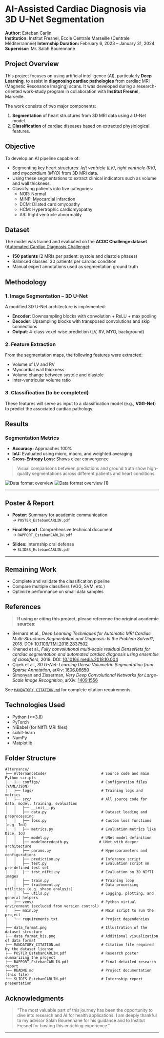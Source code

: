 # AI-Assisted Cardiac Diagnosis via 3D U-Net Segmentation

**Author:** Esteban Carlin  
**Institution:** Institut Fresnel, Ecole Centrale Marseille (Centrale Méditerrannée)
**Internship Duration:** February 6, 2023 – January 31, 2024  
**Supervisor:** Mr. Salah Bourennane

## Project Overview

This project focuses on using artificial intelligence (AI), particularly **Deep Learning**, to assist in **diagnosing cardiac pathologies** from cardiac MRI (Magnetic Resonance Imaging) scans. It was developed during a research-oriented work-study program in collaboration with **Institut Fresnel**, Marseille.

The work consists of two major components:
1. **Segmentation** of heart structures from 3D MRI data using a U-Net model.
2. **Classification** of cardiac diseases based on extracted physiological features.

## Objective

To develop an AI pipeline capable of:
- Segmenting key heart structures: *left ventricle (LV)*, *right ventricle (RV)*, and *myocardium (MYO)* from 3D MRI data.
- Using these segmentations to extract clinical indicators such as volume and wall thickness.
- Classifying patients into five categories:  
  - NOR: Normal  
  - MINF: Myocardial infarction  
  - DCM: Dilated cardiomyopathy  
  - HCM: Hypertrophic cardiomyopathy  
  - AR: Right ventricle abnormality

## Dataset

The model was trained and evaluated on the **ACDC Challenge dataset** ([Automated Cardiac Diagnosis Challenge](https://acdc.creatis.insa-lyon.fr/)):
- **150 patients** (2 MRIs per patient: systole and diastole phases)
- Balanced classes: 30 patients per cardiac condition
- Manual expert annotations used as segmentation ground truth

## Methodology

### 1. Image Segmentation – 3D U-Net

A modified 3D U-Net architecture is implemented:

- **Encoder**: Downsampling blocks with convolution + ReLU + max pooling
- **Decoder**: Upsampling blocks with transposed convolutions and skip connections
- **Output**: 4-class voxel-wise prediction (LV, RV, MYO, background)

### 2. Feature Extraction

From the segmentation maps, the following features were extracted:
- Volume of LV and RV
- Myocardial wall thickness
- Volume change between systole and diastole
- Inter-ventricular volume ratio

### 3. Classification (to be completed)

These features will serve as input to a classification model (e.g., **VGG-Net**) to predict the associated cardiac pathology.

## Results

### Segmentation Metrics
- **Accuracy:** Approaches 100%
- **IoU:** Evaluated using micro, macro, and weighted averaging
- **Cross-Entropy Loss:** Shows clear convergence

> Visual comparisons between predictions and ground truth show high-quality segmentations across different patients and heart conditions.

![Data format overview](./data_format.png)
![Data format overview (1)](./data_format_bis.png)

---

## Poster & Report

- **Poster**: Summary for academic communication  
  → `POSTER_EstebanCARLIN.pdf`

- **Final Report**: Comprehensive technical document  
  → `RAPPORT_EstebanCARLIN.pdf`

- **Slides**: Internship oral defense  
  → `SLIDES_EstebanCARLIN.pdf`

---

## Remaining Work

- Complete and validate the classification pipeline
- Compare multiple classifiers (VGG, SVM, etc.)
- Optimize performance on small data samples

## References

> **If using or citing this project, please reference the original academic sources:**

- Bernard et al., *Deep Learning Techniques for Automatic MRI Cardiac Multi-Structures Segmentation and Diagnosis: Is the Problem Solved?*, 2018. DOI: [10.1109/TMI.2018.2837502](https://doi.org/10.1109/TMI.2018.2837502)  
- Khened et al., *Fully convolutional multi-scale residual DenseNets for cardiac segmentation and automated cardiac diagnosis using ensemble of classifiers*, 2019. DOI: [10.1016/j.media.2018.10.004](https://doi.org/10.1016/j.media.2018.10.004)  
- Çiçek et al., *3D U-Net: Learning Dense Volumetric Segmentation from Sparse Annotation*, arXiv: [1606.06650](https://arxiv.org/abs/1606.06650)  
- Simonyan and Zisserman, *Very Deep Convolutional Networks for Large-Scale Image Recognition*, arXiv: [1409.1556](https://arxiv.org/abs/1409.1556)

See [`MANDATORY_CITATION.md`](./MANDATORY_CITATION.md) for complete citation requirements.

## Technologies Used

- Python (>=3.8)
- PyTorch
- NiBabel (for NIfTI MRI files)
- scikit-learn
- NumPy
- Matplotlib

## Folder Structure
```
Alternance/
├── AlternanceCode/                         # Source code and main Python scripts
│   ├── configs/                            # Configuration files (YAML/JSON)
│   ├── logs/                               # Training logs and metrics
│   ├── src/                                # All source code for data, model, training, evaluation
│   │   ├── __init__.py
│   │   ├── data.py                         # Dataset loading and preprocessing
│   │   ├── loss.py                         # Custom loss functions (e.g. IoU)
│   │   ├── metrics.py                      # Evaluation metrics like Dice, IoU
│   │   ├── model.py                        # UNet model definition
│   │   ├── modelmoredepth.py              # UNet with deeper architecture
│   │   ├── params.py                       # Hyperparameters and configurations
│   │   ├── prediction.py                   # Inference script
│   │   ├── test.py                         # Evaluation script on pre-defined test set
│   │   ├── test_nifti.py                   # Evaluation on 3D NIfTI images
│   │   ├── train.py                        # Training loop
│   │   ├── traitement.py                   # Data processing utilities (e.g. shape analysis)
│   │   └── utils.py                        # Logging, plotting, and general helpers
│   ├── venv/                               # Python virtual environment (excluded from version control)
│   ├── main.py                             # Main script to run the project
│   └── requirements.txt                    # Project dependencies
│
├── data_format.png                         # Illustration of the dataset structure
├── data_format_bis.png                     # Additional visualization of data format
├── MANDATORY_CITATION.md                   # Citation file required by the dataset license
├── POSTER_EstebanCARLIN.pdf                # Research poster summarizing the project
├── RAPPORT_EstebanCARLIN.pdf               # Final detailed research report
├── README.md                               # Project documentation (this file)
└── SLIDES_EstebanCARLIN.pdf                # Internship report presentation
```


## Acknowledgments

> "The most valuable part of this journey has been the opportunity to dive into research and AI for health applications. I am deeply thankful to my advisor Salah Bourennane for his guidance and to Institut Fresnel for hosting this enriching experience."

---

